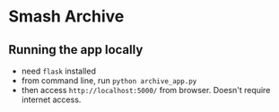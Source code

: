 # Smash Archive

## Running the app locally
* need `flask` installed
* from command line, run `python archive_app.py`
* then access `http://localhost:5000/` from browser. Doesn't require internet access.
